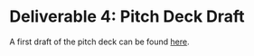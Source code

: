 # Deliverable 4: Pitch Deck Draft

A first draft of the pitch deck can be found
[here](https://github.com/CO2ken/BSIC/raw/master/Deliverable%20%234/20200408%E2%80%94BSIC%20Pitch%20Deck%20SHORT.pdf).
